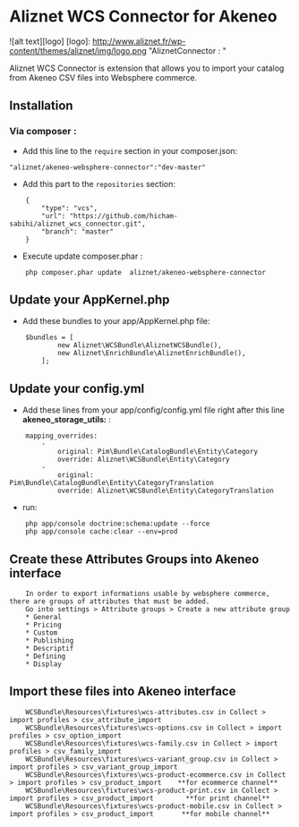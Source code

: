 # Aliznet WCS Connector for Akeneo

![alt text][logo]
[logo]: http://www.aliznet.fr/wp-content/themes/aliznet/img/logo.png "AliznetConnector : "

Aliznet WCS Connector is extension that allows you to import your catalog from Akeneo CSV files into Websphere commerce.

## Installation

### Via composer : 

- Add this line to the `require` section in your composer.json:

`"aliznet/akeneo-websphere-connector":"dev-master"`

- Add this part to the `repositories` section:
```
	{
        "type": "vcs",
        "url": "https://github.com/hicham-sabihi/aliznet_wcs_connector.git",
        "branch": "master"
    }
```

- Execute update composer.phar :
```
	php composer.phar update  aliznet/akeneo-websphere-connector
```

## Update your AppKernel.php

- Add these bundles to your app/AppKernel.php file:
```
	$bundles = [
	        new Aliznet\WCSBundle\AliznetWCSBundle(),
            new Aliznet\EnrichBundle\AliznetEnrichBundle(),
        ];
```

## Update your config.yml

- Add these lines from your app/config/config.yml file right after this line **akeneo_storage_utils:** :
```
	mapping_overrides:
		-
			original: Pim\Bundle\CatalogBundle\Entity\Category
			override: Aliznet\WCSBundle\Entity\Category
		-
			original: Pim\Bundle\CatalogBundle\Entity\CategoryTranslation
			override: Aliznet\WCSBundle\Entity\CategoryTranslation
```

- run:
```
	php app/console doctrine:schema:update --force
	php app/console cache:clear --env=prod
```

## Create these Attributes Groups into Akeneo interface
```    
    In order to export informations usable by websphere commerce, there are groups of attributes that must be added. 
	Go into settings > Attribute groups > Create a new attribute group
	* General
	* Pricing
	* Custom
	* Publishing
	* Descriptif
	* Defining
	* Display
```

## Import these files into Akeneo interface
``` 
 	WCSBundle\Resources\fixtures\wcs-attributes.csv in Collect > import profiles > csv_attribute_import
	WCSBundle\Resources\fixtures\wcs-options.csv in Collect > import profiles > csv_option_import
	WCSBundle\Resources\fixtures\wcs-family.csv in Collect > import profiles > csv_family_import
 	WCSBundle\Resources\fixtures\wcs-variant_group.csv in Collect > import profiles > csv_variant_group_import
 	WCSBundle\Resources\fixtures\wcs-product-ecommerce.csv in Collect > import profiles > csv_product_import	**for ecommerce channel**
 	WCSBundle\Resources\fixtures\wcs-product-print.csv in Collect > import profiles > csv_product_import	    **for print channel**
 	WCSBundle\Resources\fixtures\wcs-product-mobile.csv in Collect > import profiles > csv_product_import	    **for mobile channel**
```
